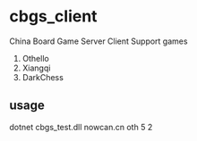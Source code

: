 # cbgs_client
China Board Game Server Client
Support games
1. Othello
2. Xiangqi
3. DarkChess

## usage
dotnet cbgs_test.dll nowcan.cn oth 5 2
